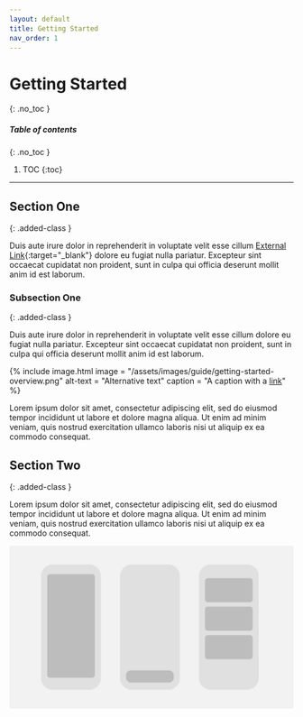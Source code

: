 ```yaml
---
layout: default
title: Getting Started
nav_order: 1
---
```


# Getting Started
{: .no_toc }

##### Table of contents
{: .no_toc }
1. TOC
{:toc}

---

## Section One
{: .added-class }

Duis aute irure dolor in reprehenderit in voluptate velit esse cillum [External Link](https://bitcoin.org){:target="_blank"} dolore eu fugiat nulla pariatur. Excepteur sint occaecat cupidatat non proident, sunt in culpa qui officia deserunt mollit anim id est laborum.

### Subsection One
{: .added-class }

Duis aute irure dolor in reprehenderit in voluptate velit esse cillum dolore eu fugiat nulla pariatur. Excepteur sint occaecat cupidatat non proident, sunt in culpa qui officia deserunt mollit anim id est laborum.

{% include image.html
           image = "/assets/images/guide/getting-started-overview.png"
           alt-text = "Alternative text"
           caption = "A caption with a <a href='https://bitcoin.org' target='_blank'>link</a>"
%}

Lorem ipsum dolor sit amet, consectetur adipiscing elit, sed do eiusmod tempor incididunt ut labore et dolore magna aliqua. Ut enim ad minim veniam, quis nostrud exercitation ullamco laboris nisi ut aliquip ex ea commodo consequat.


## Section Two
{: .added-class }

Lorem ipsum dolor sit amet, consectetur adipiscing elit, sed do eiusmod tempor incididunt ut labore et dolore magna aliqua. Ut enim ad minim veniam, quis nostrud exercitation ullamco laboris nisi ut aliquip ex ea commodo consequat.

![Getting Started](/assets/images/guide/getting-started-detail.jpg)
